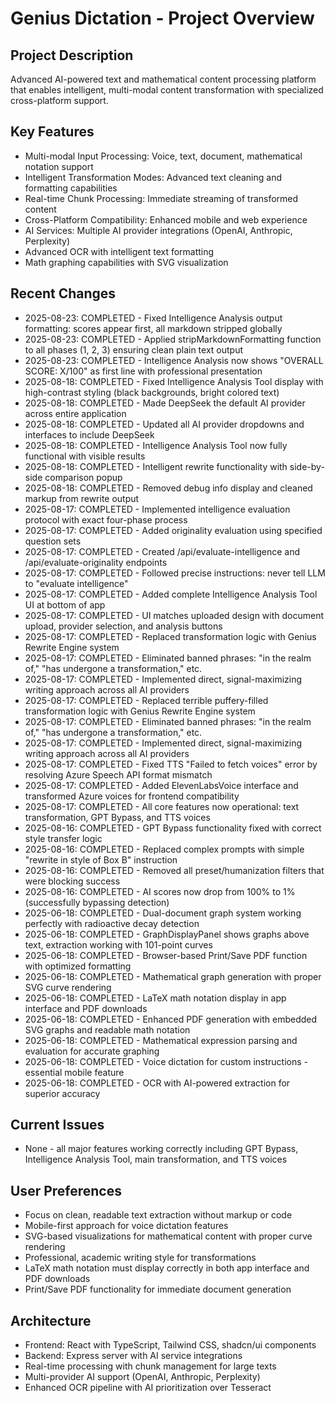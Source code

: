 # Genius Dictation - Project Overview

## Project Description
Advanced AI-powered text and mathematical content processing platform that enables intelligent, multi-modal content transformation with specialized cross-platform support.

## Key Features
- Multi-modal Input Processing: Voice, text, document, mathematical notation support
- Intelligent Transformation Modes: Advanced text cleaning and formatting capabilities
- Real-time Chunk Processing: Immediate streaming of transformed content
- Cross-Platform Compatibility: Enhanced mobile and web experience
- AI Services: Multiple AI provider integrations (OpenAI, Anthropic, Perplexity)
- Advanced OCR with intelligent text formatting
- Math graphing capabilities with SVG visualization

## Recent Changes
- 2025-08-23: COMPLETED - Fixed Intelligence Analysis output formatting: scores appear first, all markdown stripped globally
- 2025-08-23: COMPLETED - Applied stripMarkdownFormatting function to all phases (1, 2, 3) ensuring clean plain text output
- 2025-08-23: COMPLETED - Intelligence Analysis now shows "OVERALL SCORE: X/100" as first line with professional presentation
- 2025-08-18: COMPLETED - Fixed Intelligence Analysis Tool display with high-contrast styling (black backgrounds, bright colored text)
- 2025-08-18: COMPLETED - Made DeepSeek the default AI provider across entire application
- 2025-08-18: COMPLETED - Updated all AI provider dropdowns and interfaces to include DeepSeek
- 2025-08-18: COMPLETED - Intelligence Analysis Tool now fully functional with visible results
- 2025-08-18: COMPLETED - Intelligent rewrite functionality with side-by-side comparison popup
- 2025-08-18: COMPLETED - Removed debug info display and cleaned markup from rewrite output
- 2025-08-17: COMPLETED - Implemented intelligence evaluation protocol with exact four-phase process
- 2025-08-17: COMPLETED - Added originality evaluation using specified question sets
- 2025-08-17: COMPLETED - Created /api/evaluate-intelligence and /api/evaluate-originality endpoints
- 2025-08-17: COMPLETED - Followed precise instructions: never tell LLM to "evaluate intelligence"
- 2025-08-17: COMPLETED - Added complete Intelligence Analysis Tool UI at bottom of app
- 2025-08-17: COMPLETED - UI matches uploaded design with document upload, provider selection, and analysis buttons
- 2025-08-17: COMPLETED - Replaced transformation logic with Genius Rewrite Engine system
- 2025-08-17: COMPLETED - Eliminated banned phrases: "in the realm of," "has undergone a transformation," etc.
- 2025-08-17: COMPLETED - Implemented direct, signal-maximizing writing approach across all AI providers
- 2025-08-17: COMPLETED - Replaced terrible puffery-filled transformation logic with Genius Rewrite Engine system
- 2025-08-17: COMPLETED - Eliminated banned phrases: "in the realm of," "has undergone a transformation," etc.
- 2025-08-17: COMPLETED - Implemented direct, signal-maximizing writing approach across all AI providers
- 2025-08-17: COMPLETED - Fixed TTS "Failed to fetch voices" error by resolving Azure Speech API format mismatch
- 2025-08-17: COMPLETED - Added ElevenLabsVoice interface and transformed Azure voices for frontend compatibility
- 2025-08-17: COMPLETED - All core features now operational: text transformation, GPT Bypass, and TTS voices
- 2025-08-16: COMPLETED - GPT Bypass functionality fixed with correct style transfer logic
- 2025-08-16: COMPLETED - Replaced complex prompts with simple "rewrite in style of Box B" instruction
- 2025-08-16: COMPLETED - Removed all preset/humanization filters that were blocking success
- 2025-08-16: COMPLETED - AI scores now drop from 100% to 1% (successfully bypassing detection)
- 2025-06-18: COMPLETED - Dual-document graph system working perfectly with radioactive decay detection
- 2025-06-18: COMPLETED - GraphDisplayPanel shows graphs above text, extraction working with 101-point curves
- 2025-06-18: COMPLETED - Browser-based Print/Save PDF function with optimized formatting
- 2025-06-18: COMPLETED - Mathematical graph generation with proper SVG curve rendering
- 2025-06-18: COMPLETED - LaTeX math notation display in app interface and PDF downloads
- 2025-06-18: COMPLETED - Enhanced PDF generation with embedded SVG graphs and readable math notation
- 2025-06-18: COMPLETED - Mathematical expression parsing and evaluation for accurate graphing
- 2025-06-18: COMPLETED - Voice dictation for custom instructions - essential mobile feature
- 2025-06-18: COMPLETED - OCR with AI-powered extraction for superior accuracy

## Current Issues
- None - all major features working correctly including GPT Bypass, Intelligence Analysis Tool, main transformation, and TTS voices

## User Preferences
- Focus on clean, readable text extraction without markup or code
- Mobile-first approach for voice dictation features
- SVG-based visualizations for mathematical content with proper curve rendering
- Professional, academic writing style for transformations
- LaTeX math notation must display correctly in both app interface and PDF downloads
- Print/Save PDF functionality for immediate document generation

## Architecture
- Frontend: React with TypeScript, Tailwind CSS, shadcn/ui components
- Backend: Express server with AI service integrations
- Real-time processing with chunk management for large texts
- Multi-provider AI support (OpenAI, Anthropic, Perplexity)
- Enhanced OCR pipeline with AI prioritization over Tesseract